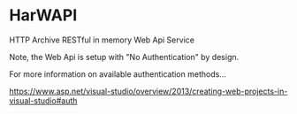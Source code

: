 # HarWAPI
HTTP Archive RESTful in memory Web Api Service

Note, the Web Api is setup with "No Authentication" by design.

For more information on available authentication methods...

https://www.asp.net/visual-studio/overview/2013/creating-web-projects-in-visual-studio#auth
